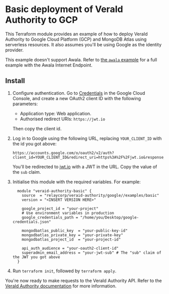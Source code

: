 # Basic deployment of VeraId Authority to GCP

This Terraform module provides an example of how to deploy VeraId Authority to Google Cloud Platform (GCP) and MongoDB Atlas using serverless resources. It also assumes you'll be using Google as the identity provider.

This example doesn't support Awala. Refer to [the `awala` example](../awala) for a full example with the Awala Internet Endpoint.

## Install

1. Configure authentication. Go to [Credentials](https://console.cloud.google.com/apis/credentials) in the Google Cloud Console, and create a new OAuth2 client ID with the following parameters:
   - Application type: Web application.
   - Authorised redirect URIs: `https://jwt.io`

   Then copy the client id.
2. Log in to Google using the following URL, replacing `YOUR_CLIENT_ID` with the id you got above:
   ```
   https://accounts.google.com/o/oauth2/v2/auth?client_id=YOUR_CLIENT_ID&redirect_uri=https%3A%2F%2Fjwt.io&response_type=id_token&scope=https://www.googleapis.com/auth/userinfo.profile%20https://www.googleapis.com/auth/userinfo.email&nonce=random
   ```
   
    You'll be redirected to [jwt.io](https://jwt.io) with a JWT in the URL. Copy the value of the `sub` claim.
3. Initialise this module with the required variables. For example:
   ```hcl
     module "veraid-authority-basic" {
       source  = "relaycorp/veraid-authority/google//examples/basic"
       version = "<INSERT VERSION HERE>"
   
       google_project_id = "your-project"
       # Use environment variables in production
       google_credentials_path = "/home/you/Desktop/google-credentials.json"

       mongodbatlas_public_key  = "your-public-key-id"
       mongodbatlas_private_key = "your-private-key"
       mongodbatlas_project_id  = "your-project-id"

       api_auth_audience = "your-oauth2-client-id"
       superadmin_email_address = "your-jwt-sub" # The "sub" claim of the JWT you got above
     }
   ```
4. Run `terraform init`, followed by `terraform apply`.

You're now ready to make requests to the VeraId Authority API. Refer to the [VeraId Authority documentation](https://docs.relaycorp.tech/veraid-authority/api) for more information.

